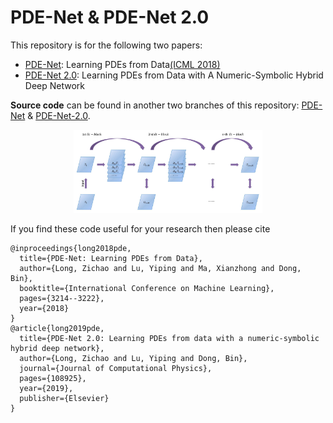 # PDE-Net & PDE-Net 2.0

This repository is for the following two papers:

- [PDE-Net](https://arxiv.org/abs/1710.09668): Learning PDEs from Data[(ICML 2018)](https://icml.cc/Conferences/2018)
- [PDE-Net 2.0](https://arxiv.org/abs/1812.04426): Learning PDEs from Data with A Numeric-Symbolic Hybrid Deep Network

**Source code** can be found in another two branches of this repository: [PDE-Net](https://github.com/ZichaoLong/PDE-Net/tree/PDE-Net) & [PDE-Net-2.0](https://github.com/ZichaoLong/PDE-Net/tree/PDE-Net-2.0).

<div  align="center">
<img src="figures/pdenet.jpg" width = "60%" />
</div>

If you find these code useful for your research then please cite
```
@inproceedings{long2018pde,
  title={PDE-Net: Learning PDEs from Data},
  author={Long, Zichao and Lu, Yiping and Ma, Xianzhong and Dong, Bin},
  booktitle={International Conference on Machine Learning},
  pages={3214--3222},
  year={2018}
}
@article{long2019pde,
  title={PDE-Net 2.0: Learning PDEs from data with a numeric-symbolic hybrid deep network},
  author={Long, Zichao and Lu, Yiping and Dong, Bin},
  journal={Journal of Computational Physics},
  pages={108925},
  year={2019},
  publisher={Elsevier}
}
```
